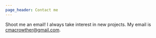 ```yaml
---
page_header: Contact me
---
```

<p>Shoot me an email! I always take interest in new projects. My email is <a href="" title="">cmacrowther@gmail.com</a>.</p>